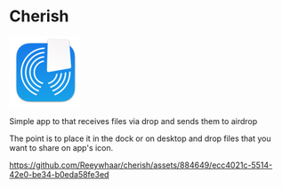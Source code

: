 # Cherish

![Icon](design/logo-128.png)

Simple app to that receives files via drop and sends them to airdrop

The point is to place it in the dock or on desktop and drop files that you want to share on app's icon.

https://github.com/Reeywhaar/cherish/assets/884649/ecc4021c-5514-42e0-be34-b0eda58fe3ed